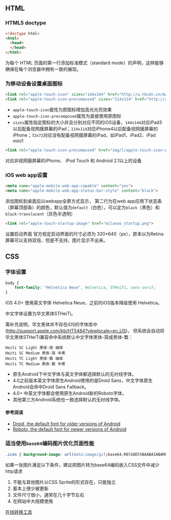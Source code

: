 ## HTML
### HTML5 doctype

```html
<!doctype html>
<html>
  <head>
  </head>
</html>
```

为每个 HTML 页面的第一行添加标准模式（standard mode）的声明，这样能够确保在每个浏览器中拥有一致的展现。
### 为移动设备设置桌面图标

```html
<link rel="apple-touch-icon" sizes="144x144" href="http://a.tbcdn.cn/mw/s/hi/tbtouch/images/touch-icon.png">
<link rel="apple-touch-icon-precomposed" sizes="114x114" href="http://a.tbcdn.cn/mw/s/hi/tbtouch/images/touch-icon.png">
```

* `apple-touch-icon`属性为原图标增加高光光亮效果
* `apple-touch-icon-precomposed`属性为直接使用原图标
* `sizes`属性指定图标的大小并且分别对应不同的iOS设备，`144x144`对应iPad3以后配备视网膜屏幕的iPad；`114x114`对应iPhone4以后配备视网膜屏幕的iPhone；`72x72`对应没有配备视网膜屏幕的iPad，如iPad1、iPad2、iPad mini1

```html
<link rel="apple-touch-icon-precomposed" href="img/l/apple-touch-icon-precomposed.png">
```

对应非视网膜屏幕的iPhone、 iPod Touch 和 Android 2.1以上的设备
### iOS web app设置

```html
<meta name="apple-mobile-web-app-capable" content="yes">
<meta name="apple-mobile-web-app-status-bar-style" content="black">
```

添加图标到桌面后以webapp全屏方式显示，
第二行为在web app应用下状态条（屏幕顶部条）的颜色，默认值为`default`（白色），可以定为`black`（黑色）和`black-translucent`（灰色半透明）

```html
<link rel="apple-touch-startup-image" href="milanoo_startup.png">
```

设置启动界面
官方规定启动界面的尺寸必须为 320*640（px），原本以为Retina屏幕可以支持双倍，但是不支持，图片显示不出来。

## CSS
### 字体设置

```css
body {
    font-family: "Helvetica Neue", Helvetica, STHeiTi, sans-serif;
}
```

iOS 4.0+ 使用英文字体 Helvetica Neue，之前的iOS版本降级使用 Helvetica。

中文字体设置为华文黑体STHeiTi。

需补充说明，华文黑体并不存在iOS的字体库中(http://support.apple.com/kb/HT5484?viewlocale=en_US)，
但系统会自动将华文黑体STHeiTi兼容命中系统默认中文字体黑体-简或黑体-繁：

```
Heiti SC Light 黑体-简 细体
Heiti SC Medium 黑体-简 中黑
Heiti TC Light 黑体-繁 细体
Heiti TC Medium 黑体-繁 中黑
```

* 原生Android下中文字体与英文字体都选择默认的无衬线字体。
* 4.0之前版本英文字体原生Android使用的是Droid Sans，中文字体原生Android会命中Droid Sans Fallback。
* 4.0+ 中英文字体都会使用原生Android新的Roboto字体。
* 其他第三方Android系统也一致选择默认的无衬线字体。

#### 参考阅读
* [Droid, the default font for older versions of Android](http://en.wikipedia.org/wiki/Droid_fonts)
* [Roboto, the default font for newer versions of Android](http://en.wikipedia.org/wiki/Roboto)

### 适当使用`base64`编码图片优化页面性能

```css
.icon { background-image: url(data:image/gif;base64,R0lGODlhBAABAIABAMLBwfLx8SH5BAEAAAEALAAAAAAEAAEAAAICRF4AOw==); }
```

如果一张图片满足以下条件，建议把图片转为base64编码嵌入CSS文件中减少http请求

1. 不能与其他图片以CSS Sprite的形式存在，只能独立
2. 基本上很少被更新
3. 文件尺寸很小，通常在几十字节左右
4. 在网站中大规模使用

[在线转换工具](http://webcodertools.com/imagetobase64converter)
